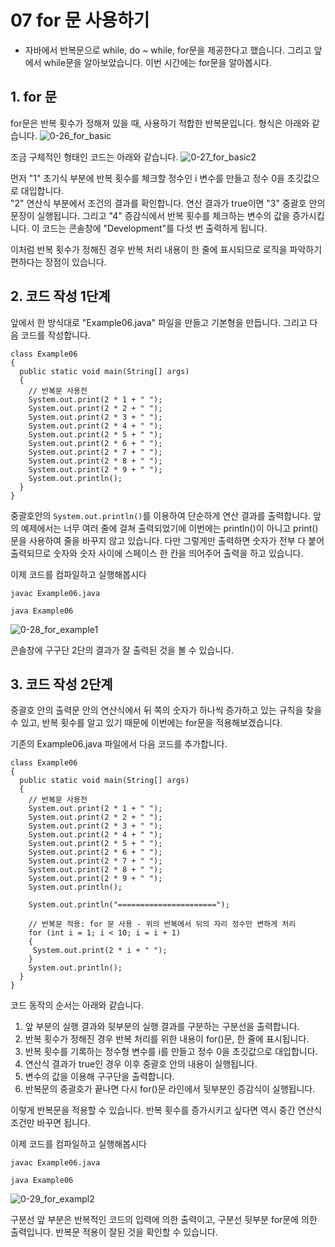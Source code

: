 # 07 for 문 사용하기 
- 자바에서 반복문으로 while, do ~ while, for문을 제공한다고 했습니다. 그리고 앞에서 while문을 알아보았습니다. 이번 시간에는 for문을 알아봅시다.
## 1. for 문
for문은 반복 횟수가 정해져 있을 때, 사용하기 적합한 반복문입니다. 형식은 아래와 같습니다. 
![0-26_for_basic](https://github.com/Ki-Sung/must_have_JAVA/assets/80456601/adbb5601-0410-4207-b7df-1a212c5146f3)

조금 구체적인 형태인 코드는 아래와 같습니다. 
![0-27_for_basic2](https://github.com/Ki-Sung/must_have_JAVA/assets/80456601/14ba500c-0604-4079-828d-960120d14717)

먼저 "1" 초기식 부분에 반복 횟수를 체크할 정수인 i 변수를 만들고 정수 0을 초깃값으로 대입합니다.\
"2" 연산식 부분에서 조건의 결과를 확인합니다. 연산 결과가 true이면 "3" 중괄호 안의 문장이 실행됩니다. 그리고 "4" 증감식에서 반복 횟수를 체크하는 변수의 값을 증가시킵니다. 이 코드는 콘솔창에 "Development"를 다섯 번 출력하게 됩니다.

이처럼 반복 횟수가 정해진 경우 반복 처리 내용이 한 줄에 표시되므로 로직을 파악하기 편하다는 장점이 있습니다.

## 2. 코드 작성 1단계
앞에서 한 방식대로 "Example06.java" 파일을 만들고 기본형을 만듭니다. 그리고 다음 코드를 작성합니다.
```
class Example06
{
  public static void main(String[] args)
  {
    // 반복문 사용전
    System.out.print(2 * 1 + " ");
    System.out.print(2 * 2 + " ");
    System.out.print(2 * 3 + " ");
    System.out.print(2 * 4 + " ");
    System.out.print(2 * 5 + " ");
    System.out.print(2 * 6 + " ");
    System.out.print(2 * 7 + " ");
    System.out.print(2 * 8 + " ");
    System.out.print(2 * 9 + " ");
    System.out.println();
  }
}
```
중괄호안의 `System.out.println()`를 이용하여 단순하게 연산 결과를 출력합니다. 앞의 예제에서는 너무 여러 줄에 걸쳐 출력되었기에 이번에는 println()이 아니고 print()문을 사용하여 줄을 바꾸지 않고 있습니다. 다만 그렇게만 출력하면 숫자가 전부 다 붙어 출력되므로 숫자와 숫자 사이에 스페이스 한 칸을 띄어주어 출력을 하고 있습니다.

이제 코드를 컴파일하고 실행해봅시다
```
javac Example06.java
```
```
java Example06
```
![0-28_for_example1](https://github.com/Ki-Sung/must_have_JAVA/assets/80456601/890dc528-6409-41ad-a3f6-63cc30a3d521)

콘솔창에 구구단 2단의 결과가 잘 출력된 것을 볼 수 있습니다. 

## 3. 코드 작성 2단계
중괄호 안의 출력문 안의 연산식에서 뒤 쪽의 숫자가 하나씩 증가하고 있는 규칙을 찾을 수 있고, 반복 횟수를 알고 있기 때문에 이번에는 for문을 적용해보겠습니다.

기존의 Example06.java 파일에서 다음 코드를 추가합니다.

```
class Example06
{
  public static void main(String[] args)
  {
    // 반복문 사용전
    System.out.print(2 * 1 + " ");
    System.out.print(2 * 2 + " ");
    System.out.print(2 * 3 + " ");
    System.out.print(2 * 4 + " ");
    System.out.print(2 * 5 + " ");
    System.out.print(2 * 6 + " ");
    System.out.print(2 * 7 + " ");
    System.out.print(2 * 8 + " ");
    System.out.print(2 * 9 + " ");
    System.out.println();

    System.out.println("======================");

    // 반복문 적용: for 문 사용 - 위의 반복에서 뒤의 자리 정수만 변하게 처리
    for (int i = 1; i < 10; i = i + 1)
    {
     System.out.print(2 * i + " ");
    }
    System.out.println();
  }
}
```
코드 동작의 순서는 아래와 같습니다. 
  1) 앞 부분의 실행 결과와 뒷부분의 실행 결과를 구분하는 구분선을 출력합니다.
  2) 반복 횟수가 정해진 경우 반복 처리를 위한 내용이 for()문, 한 줄에 표시됩니다.
  3) 반복 횟수를 기록하는 정수형 변수를 i를 만들고 정수 0을 초깃값으로 대입합니다.
  4) 연산식 결과가 true인 경우 이후 중괄호 안의 내용이 실행됩니다.
  5) 변수의 값을 이용해 구구단을 출력합니다.
  6) 반복문의 중괄호가 끝나면 다시 for()문 라인에서 뒷부분인 증감식이 실행됩니다.

이렇게 반복문을 적용할 수 있습니다. 반복 횟수를 증가시키고 싶다면 역시 중간 연산식 조건만 바꾸면 됩니다.

이제 코드를 컴파일하고 실행해봅시다
```
javac Example06.java
```
```
java Example06
```
![0-29_for_exampl2](https://github.com/Ki-Sung/must_have_JAVA/assets/80456601/7a6e6f25-ab76-4484-8fe2-b935a7fa1c7f)

구분선 앞 부분은 반복적인 코드의 입력에 의한 출력이고, 구분선 뒷부분 for문에 의한 출력입니다. 반복문 적용이 잘된 것을 확인할 수 있습니다.
